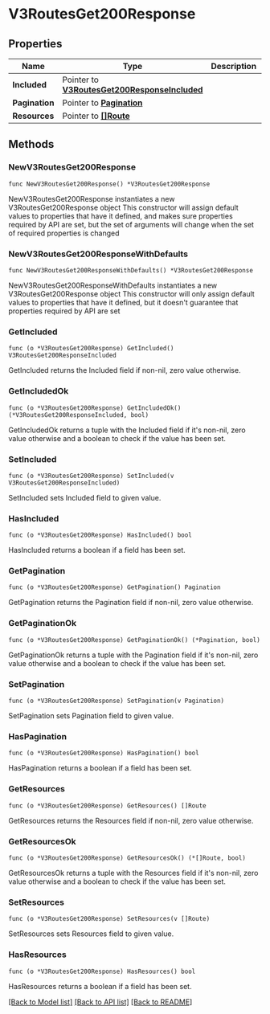 # V3RoutesGet200Response

## Properties

Name | Type | Description | Notes
------------ | ------------- | ------------- | -------------
**Included** | Pointer to [**V3RoutesGet200ResponseIncluded**](V3RoutesGet200ResponseIncluded.md) |  | [optional] 
**Pagination** | Pointer to [**Pagination**](Pagination.md) |  | [optional] 
**Resources** | Pointer to [**[]Route**](Route.md) |  | [optional] 

## Methods

### NewV3RoutesGet200Response

`func NewV3RoutesGet200Response() *V3RoutesGet200Response`

NewV3RoutesGet200Response instantiates a new V3RoutesGet200Response object
This constructor will assign default values to properties that have it defined,
and makes sure properties required by API are set, but the set of arguments
will change when the set of required properties is changed

### NewV3RoutesGet200ResponseWithDefaults

`func NewV3RoutesGet200ResponseWithDefaults() *V3RoutesGet200Response`

NewV3RoutesGet200ResponseWithDefaults instantiates a new V3RoutesGet200Response object
This constructor will only assign default values to properties that have it defined,
but it doesn't guarantee that properties required by API are set

### GetIncluded

`func (o *V3RoutesGet200Response) GetIncluded() V3RoutesGet200ResponseIncluded`

GetIncluded returns the Included field if non-nil, zero value otherwise.

### GetIncludedOk

`func (o *V3RoutesGet200Response) GetIncludedOk() (*V3RoutesGet200ResponseIncluded, bool)`

GetIncludedOk returns a tuple with the Included field if it's non-nil, zero value otherwise
and a boolean to check if the value has been set.

### SetIncluded

`func (o *V3RoutesGet200Response) SetIncluded(v V3RoutesGet200ResponseIncluded)`

SetIncluded sets Included field to given value.

### HasIncluded

`func (o *V3RoutesGet200Response) HasIncluded() bool`

HasIncluded returns a boolean if a field has been set.

### GetPagination

`func (o *V3RoutesGet200Response) GetPagination() Pagination`

GetPagination returns the Pagination field if non-nil, zero value otherwise.

### GetPaginationOk

`func (o *V3RoutesGet200Response) GetPaginationOk() (*Pagination, bool)`

GetPaginationOk returns a tuple with the Pagination field if it's non-nil, zero value otherwise
and a boolean to check if the value has been set.

### SetPagination

`func (o *V3RoutesGet200Response) SetPagination(v Pagination)`

SetPagination sets Pagination field to given value.

### HasPagination

`func (o *V3RoutesGet200Response) HasPagination() bool`

HasPagination returns a boolean if a field has been set.

### GetResources

`func (o *V3RoutesGet200Response) GetResources() []Route`

GetResources returns the Resources field if non-nil, zero value otherwise.

### GetResourcesOk

`func (o *V3RoutesGet200Response) GetResourcesOk() (*[]Route, bool)`

GetResourcesOk returns a tuple with the Resources field if it's non-nil, zero value otherwise
and a boolean to check if the value has been set.

### SetResources

`func (o *V3RoutesGet200Response) SetResources(v []Route)`

SetResources sets Resources field to given value.

### HasResources

`func (o *V3RoutesGet200Response) HasResources() bool`

HasResources returns a boolean if a field has been set.


[[Back to Model list]](../README.md#documentation-for-models) [[Back to API list]](../README.md#documentation-for-api-endpoints) [[Back to README]](../README.md)



